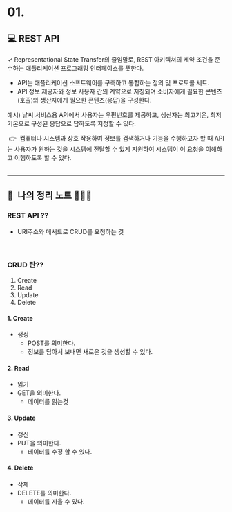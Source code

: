# 01.

## 💻 REST API

✓ Representational State Transfer의 줄임말로, REST 아키텍쳐의 제약 조건을 준수하는 애플리케이션 프로그래밍 인터페이스를 뜻한다.
<br>

- API는 애플리케이션 소프트웨어를 구축하고 통합하는 정의 및 프로토콜 세트.
- API 정보 제공자와 정보 사용자 간의 계약으로 지칭되며 소비자에게 필요한 콘텐츠(호출)와 생산자에게 필요한 콘텐츠(응답)을 구성한다.
  <br>

예시) 날씨 서비스용 API에서 사용자는 우편번호를 제공하고, 생산자는 최고기온, 최저기온으로 구성된 응답으로 답하도록 지정할 수 있다.

&nbsp;👉&nbsp; 컴퓨터나 시스템과 상호 작용하여 정보를 검색하거나 기능을 수행하고자 할 때 API는 사용자가 원하는 것을 시스템에 전달할 수 있게 지원하여 시스템이 이 요청을 이해하고 이행하도록 할 수 있다.
<br>
&nbsp;

---

## 📝&nbsp;&nbsp;나의 정리 노트 👩🏻‍💻

### REST API ??

- URI주소와 메서드로 CRUD를 요청하는 것

  <br>

### CRUD 란??

1. Create
2. Read
3. Update
4. Delete

#### 1. Create

- 생성
  - POST를 의미한다.
  - 정보를 담아서 보내면 새로운 것을 생성할 수 있다.

#### 2. Read

- 읽기
- GET을 의미한다.
  - 데이터를 읽는것

#### 3. Update

- 갱신
- PUT을 의미한다.
  - 테이터를 수정 할 수 있다.

#### 4. Delete

- 삭제
- DELETE를 의미한다.
  - 데이터를 지울 수 있다.
